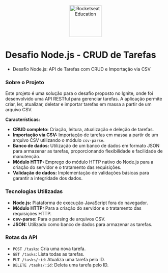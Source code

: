 <p align="center">
  <img alt="Rocketseat Education" src="https://avatars.githubusercontent.com/u/69590972?s=200&v=4" width="100px" />
</p>

# Desafio Node.js - CRUD de Tarefas
- Desafio Node.js: API de Tarefas com CRUD e Importação via CSV

### Sobre o Projeto

Este projeto é uma solução para o desafio proposto no Ignite, onde foi desenvolvido uma API RESTful para gerenciar tarefas. A aplicação permite criar, ler, atualizar, deletar e importar tarefas em massa a partir de um arquivo CSV. 

**Características:**

* **CRUD completo:** Criação, leitura, atualização e deleção de tarefas.
* **Importação via CSV:** Importação de tarefas em massa a partir de um arquivo CSV utilizando o módulo `csv-parse`.
* **Banco de dados:** Utilização de um banco de dados em formato JSON para armazenar as tarefas, proporcionando flexibilidade e facilidade de manutenção.
* **Módulo HTTP:** Emprego do módulo HTTP nativo do Node.js para a criação do servidor e o tratamento das requisições.
* **Validação de dados:** Implementação de validações básicas para garantir a integridade dos dados.

### Tecnologias Utilizadas

* **Node.js:** Plataforma de execução JavaScript fora do navegador.
* **Módulo HTTP:** Para a criação do servidor e o tratamento das requisições HTTP.
* **csv-parse:** Para o parsing de arquivos CSV.
* **JSON:** Utilizado como banco de dados para armazenar as tarefas.

### Rotas da API

- `POST /tasks`: Cria uma nova tarefa.
- `GET /tasks`: Lista todas as tarefas.
- `PUT /tasks/:id`: Atualiza uma tarefa pelo ID.
- `DELETE /tasks/:id`: Deleta uma tarefa pelo ID.
